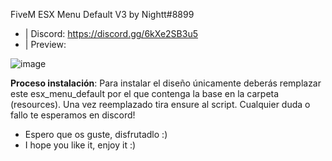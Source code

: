FiveM ESX Menu Default V3 by Nightt#8899

- | Discord: https://discord.gg/6kXe2SB3u5
- | Preview:

![image](https://user-images.githubusercontent.com/101990128/209464061-c74ae793-edbc-41ba-be31-ea0518785aac.png)

**Proceso instalación**: Para instalar el diseño únicamente deberás remplazar este esx_menu_default por el que contenga la base en la carpeta (resources). Una vez reemplazado tira ensure al script. Cualquier duda o fallo te esperamos en discord!


- Espero que os guste, disfrutadlo :)
- I hope you like it, enjoy it :)
